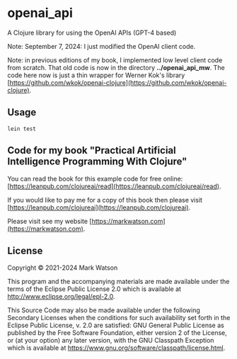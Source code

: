 # openai_api

A Clojure library for using the OpenAI APIs (GPT-4 based)

Note: September 7, 2024: I just modified the OpenAI client code.

Note: in previous editions of my book, I implemented low level client code
from scratch. That old code is now in the directory **../openai_api_mw**. The code here now is just a thin wrapper for Werner Kok's library [https://github.com/wkok/openai-clojure](https://github.com/wkok/openai-clojure).

## Usage

    lein test

## Code for my book "Practical Artificial Intelligence Programming With Clojure"

You can read the book for this example code for free online: [https://leanpub.com/clojureai/read](https://leanpub.com/clojureai/read).

If you would like to pay me for a copy of this book then please visit [https://leanpub.com/clojureai](https://leanpub.com/clojureai).

Please visit see my website [https://markwatson.com](https://markwatson.com).

## License

Copyright © 2021-2024 Mark Watson

This program and the accompanying materials are made available under the
terms of the Eclipse Public License 2.0 which is available at
http://www.eclipse.org/legal/epl-2.0.

This Source Code may also be made available under the following Secondary
Licenses when the conditions for such availability set forth in the Eclipse
Public License, v. 2.0 are satisfied: GNU General Public License as published by
the Free Software Foundation, either version 2 of the License, or (at your
option) any later version, with the GNU Classpath Exception which is available
at https://www.gnu.org/software/classpath/license.html.
